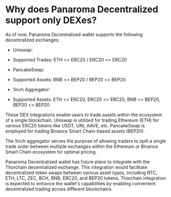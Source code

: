 # Why does Panaroma Decentralized support only DEXes?

As of now, Panaroma Decentralized wallet supports the following decentralized exchanges: 

- Uniswap:  

- Supported Trades: ETH <> ERC20 / ERC20 <> ERC20 

- PancakeSwap: 

- Supported Assets: BNB <> BEP20 / BEP20 <> BEP20 

- 1inch Aggregator: 

- Supported Assets: ETH <> ERC20, ERC20 <> ERC20, BNB <> BEP20, BEP20 <> BEP20 

These DEX integrations enable users to trade assets within the ecosystem of a single blockchain. Uniswap is utilized for trading Ethereum (ETH) for various ERC20 tokens like USDT, UNI, AAVE, etc. PancakeSwap is employed for trading Binance Smart Chain-based assets (BEP20). 

The 1inch aggregator serves the purpose of allowing traders to split a single trade order between multiple exchanges within the Ethereum or Binance Smart Chain ecosystem for optimal pricing. 

Panaroma Decentralized wallet has future plans to integrate with the Thorchain decentralized exchange. This integration would facilitate decentralized token swaps between various asset types, including BTC, ETH, LTC, ZEC, BCH, BNB, ERC20, and BEP20 tokens. Thorchain integration is expected to enhance the wallet's capabilities by enabling convenient decentralized trading across different blockchains. 